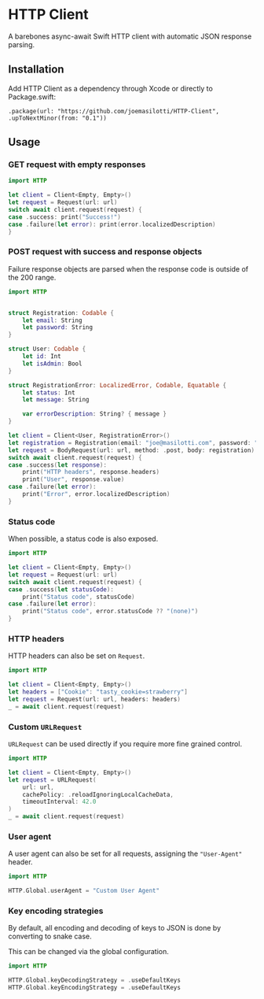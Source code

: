 # HTTP Client

A barebones async-await Swift HTTP client with automatic JSON response parsing.

## Installation

Add HTTP Client as a dependency through Xcode or directly to Package.swift:

```
.package(url: "https://github.com/joemasilotti/HTTP-Client", .upToNextMinor(from: "0.1"))
```

## Usage

### GET request with empty responses

```swift
import HTTP

let client = Client<Empty, Empty>()
let request = Request(url: url)
switch await client.request(request) {
case .success: print("Success!")
case .failure(let error): print(error.localizedDescription)
}
```

### POST request with success and response objects

Failure response objects are parsed when the response code is outside of the 200 range.

```swift
import HTTP


struct Registration: Codable {
    let email: String
    let password: String
}

struct User: Codable {
    let id: Int
    let isAdmin: Bool
}

struct RegistrationError: LocalizedError, Codable, Equatable {
    let status: Int
    let message: String

    var errorDescription: String? { message }
}

let client = Client<User, RegistrationError>()
let registration = Registration(email: "joe@masilotti.com", password: "password")
let request = BodyRequest(url: url, method: .post, body: registration)
switch await client.request(request) {
case .success(let response):
    print("HTTP headers", response.headers)
    print("User", response.value)
case .failure(let error):
    print("Error", error.localizedDescription)
}
```

### Status code

When possible, a status code is also exposed.

```swift
import HTTP

let client = Client<Empty, Empty>()
let request = Request(url: url)
switch await client.request(request) {
case .success(let statusCode):
    print("Status code", statusCode)
case .failure(let error):
    print("Status code", error.statusCode ?? "(none)")
}
```

### HTTP headers

HTTP headers can also be set on `Request`.

```swift
import HTTP

let client = Client<Empty, Empty>()
let headers = ["Cookie": "tasty_cookie=strawberry"]
let request = Request(url: url, headers: headers)
_ = await client.request(request)
```

### Custom `URLRequest`

`URLRequest` can be used directly if you require more fine grained control.

```swift
import HTTP

let client = Client<Empty, Empty>()
let request = URLRequest(
    url: url,
    cachePolicy: .reloadIgnoringLocalCacheData,
    timeoutInterval: 42.0
)
_ = await client.request(request)
```

### User agent

A user agent can also be set for all requests, assigning the `"User-Agent"` header.

```swift
import HTTP

HTTP.Global.userAgent = "Custom User Agent"
```

### Key encoding strategies

By default, all encoding and decoding of keys to JSON is done by converting to snake case.

This can be changed via the global configuration.

```swift
import HTTP

HTTP.Global.keyDecodingStrategy = .useDefaultKeys
HTTP.Global.keyEncodingStrategy = .useDefaultKeys
```
